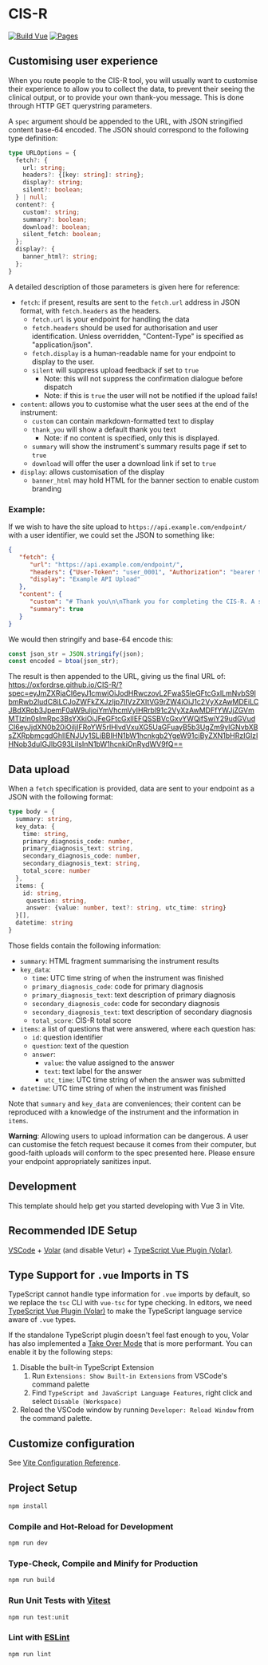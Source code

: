 # CIS-R

[![Build Vue](https://github.com/OxfordRSE/CIS-R/actions/workflows/build-vue.yml/badge.svg)](https://github.com/OxfordRSE/CIS-R/actions/workflows/build-vue.yml)
[![Pages](https://github.com/OxfordRSE/CIS-R/actions/workflows/pages.yml/badge.svg)](https://tools.oxrse.uk/)

## Customising user experience

When you route people to the CIS-R tool, you will usually want to customise their experience to allow you to
collect the data, to prevent their seeing the clinical output, or to provide your own thank-you message.
This is done through HTTP GET querystring parameters.

A `spec` argument should be appended to the URL, with JSON stringified content base-64 encoded.
The JSON should correspond to the following type definition:

```typescript
type URLOptions = {
  fetch?: { 
    url: string;
    headers?: {[key: string]: string};
    display?: string;
    silent?: boolean;
  } | null;
  content?: {
    custom?: string;
    summary?: boolean;
    download?: boolean;
    silent_fetch: boolean;
  };
  display?: {
    banner_html?: string;
  };
}
```

A detailed description of those parameters is given here for reference:

* `fetch`: if present, results are sent to the `fetch.url` address in JSON format, with `fetch.headers` as the headers.
  * `fetch.url` is your endpoint for handling the data
  * `fetch.headers` should be used for authorisation and user identification. Unless overridden, "Content-Type" is specified as "application/json".
  * `fetch.display` is a human-readable name for your endpoint to display to the user.
  * `silent` will suppress upload feedback if set to `true`
    * Note: this will not suppress the confirmation dialogue before dispatch
    * Note: if this is `true` the user will not be notified if the upload fails!
* `content`: allows you to customise what the user sees at the end of the instrument:
  * `custom` can contain markdown-formatted text to display
  * `thank_you` will show a default thank you text
    * Note: if no content is specified, only this is displayed.
  * `summary` will show the instrument's summary results page if set to `true`
  * `download` will offer the user a download link if set to `true`
* `display`: allows customisation of the display
  * `banner_html` may hold HTML for the banner section to enable custom branding

### Example:

If we wish to have the site upload to `https://api.example.com/endpoint/` with a user identifier, 
we could set the JSON to something like:

```json
{
   "fetch": {
      "url": "https://api.example.com/endpoint/",
      "headers": {"User-Token": "user_0001", "Authorization": "bearer tkn_user_0001_abcdef123"},
      "display": "Example API Upload"
   },
   "content": {
      "custom": "# Thank you\n\nThank you for completing the CIS-R. A summary of your results is shown below.",
      "summary": true
   }
}
```

We would then stringify and base-64 encode this:

```js
const json_str = JSON.stringify(json);
const encoded = btoa(json_str);
```

The result is then appended to the URL, giving us the final URL of:
https://oxfordrse.github.io/CIS-R/?spec=eyJmZXRjaCI6eyJ1cmwiOiJodHRwczovL2FwaS5leGFtcGxlLmNvbS9lbmRwb2ludC8iLCJoZWFkZXJzIjp7IlVzZXItVG9rZW4iOiJ1c2VyXzAwMDEiLCJBdXRob3JpemF0aW9uIjoiYmVhcmVyIHRrbl91c2VyXzAwMDFfYWJjZGVmMTIzIn0sImRpc3BsYXkiOiJFeGFtcGxlIEFQSSBVcGxvYWQifSwiY29udGVudCI6eyJjdXN0b20iOiIjIFRoYW5rIHlvdVxuXG5UaGFuayB5b3UgZm9yIGNvbXBsZXRpbmcgdGhlIENJUy1SLiBBIHN1bW1hcnkgb2YgeW91ciByZXN1bHRzIGlzIHNob3duIGJlbG93LiIsInN1bW1hcnkiOnRydWV9fQ==

## Data upload

When a `fetch` specification is provided, data are sent to your endpoint as a JSON with the following format:

```typescript
type body = {
  summary: string,
  key_data: {
    time: string,
    primary_diagnosis_code: number,
    primary_diagnosis_text: string,
    secondary_diagnosis_code: number,
    secondary_diagnosis_text: string,
    total_score: number 
  },
  items: {
    id: string, 
     question: string, 
     answer: {value: number, text?: string, utc_time: string}
  }[],
  datetime: string 
}
```

Those fields contain the following information:
* `summary`: HTML fragment summarising the instrument results
* `key_data`: 
  * `time`: UTC time string of when the instrument was finished
  * `primary_diagnosis_code`: code for primary diagnosis
  * `primary_diagnosis_text`: text description of primary diagnosis
  * `secondary_diagnosis_code`: code for secondary diagnosis
  * `secondary_diagnosis_text`: text description of secondary diagnosis
  * `total_score`: CIS-R total score
* `items`: a list of questions that were answered, where each question has:
  * `id`: question identifier
  * `question`: text of the question
  * `answer`: 
    * `value`: the value assigned to the answer
    * `text`: text label for the answer
    * `utc_time`: UTC time string of when the answer was submitted
* `datetime`: UTC time string of when the instrument was finished

Note that `summary` and `key_data` are conveniences; 
their content can be reproduced with a knowledge of the instrument and
the information in `items`. 

**Warning**: Allowing users to upload information can be dangerous.
A user can customise the fetch request because it comes from their computer,
but good-faith uploads will conform to the spec presented here.
Please ensure your endpoint appropriately sanitizes input.

## Development

This template should help get you started developing with Vue 3 in Vite.

## Recommended IDE Setup

[VSCode](https://code.visualstudio.com/) + [Volar](https://marketplace.visualstudio.com/items?itemName=Vue.volar) (and disable Vetur) + [TypeScript Vue Plugin (Volar)](https://marketplace.visualstudio.com/items?itemName=Vue.vscode-typescript-vue-plugin).

## Type Support for `.vue` Imports in TS

TypeScript cannot handle type information for `.vue` imports by default, so we replace the `tsc` CLI with `vue-tsc` for type checking. In editors, we need [TypeScript Vue Plugin (Volar)](https://marketplace.visualstudio.com/items?itemName=Vue.vscode-typescript-vue-plugin) to make the TypeScript language service aware of `.vue` types.

If the standalone TypeScript plugin doesn't feel fast enough to you, Volar has also implemented a [Take Over Mode](https://github.com/johnsoncodehk/volar/discussions/471#discussioncomment-1361669) that is more performant. You can enable it by the following steps:

1. Disable the built-in TypeScript Extension
    1) Run `Extensions: Show Built-in Extensions` from VSCode's command palette
    2) Find `TypeScript and JavaScript Language Features`, right click and select `Disable (Workspace)`
2. Reload the VSCode window by running `Developer: Reload Window` from the command palette.

## Customize configuration

See [Vite Configuration Reference](https://vitejs.dev/config/).

## Project Setup

```sh
npm install
```

### Compile and Hot-Reload for Development

```sh
npm run dev
```

### Type-Check, Compile and Minify for Production

```sh
npm run build
```

### Run Unit Tests with [Vitest](https://vitest.dev/)

```sh
npm run test:unit
```

### Lint with [ESLint](https://eslint.org/)

```sh
npm run lint
```
